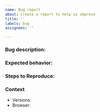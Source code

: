 ```yaml
---
name: Bug report
about: Create a report to help us improve
title: ''
labels: bug
assignees: ''

---
```


<!-- Be clear and precise. Write a full sentence in the issue title.
Thanks for your help! -->

### Bug description:
<!-- A concise description of the bug you are experiencing -->

### Expected behavior:
<!-- A concise description of what you expected to happen -->

### Steps to Reproduce:
<!-- Example: Steps to reproduce the problem:
1. Go to...
2. Click on...
3. Scroll down to...
4. See error -->

### Context
<!-- If relevant -->

- Versions:
- Browser:
